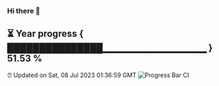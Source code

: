 ### Hi there 👋
⏳ Year progress { ███████████████▁▁▁▁▁▁▁▁▁▁▁▁▁▁▁ } 51.53 %
---
⏰ Updated on Sat, 08 Jul 2023 01:36:59 GMT
![Progress Bar CI](https://github.com/liununu/liununu/workflows/Progress%20Bar%20CI/badge.svg)
